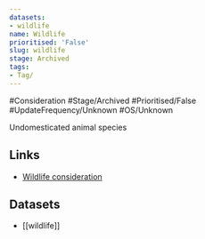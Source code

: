 ```yaml
---
datasets:
- wildlife
name: Wildlife
prioritised: 'False'
slug: wildlife
stage: Archived
tags:
- Tag/
---
```


#Consideration #Stage/Archived #Prioritised/False #UpdateFrequency/Unknown #OS/Unknown

Undomesticated animal species

## Links

* [Wildlife consideration](https://design.planning.data.gov.uk/planning-consideration/wildlife)

## Datasets

* [[wildlife]]